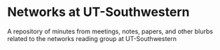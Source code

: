 # Networks at UT-Southwestern

A repository of minutes from meetings, notes, papers, and other blurbs related to the networks reading group at UT-Southwestern
